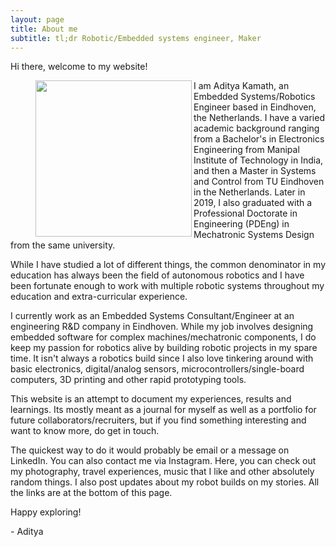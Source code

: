 ```yaml
---
layout: page
title: About me
subtitle: tl;dr Robotic/Embedded systems engineer, Maker
---
```


Hi there, welcome to my website!

<figure class="aligncenter">
	<img align="left" width="250" height="250" src="https://adityakamath.github.com/assets/img/about_me2.png" />
</figure>

I am Aditya Kamath, an Embedded Systems/Robotics Engineer based in Eindhoven, the Netherlands. I have a varied academic background ranging from a Bachelor's in Electronics Engineering from Manipal Institute of Technology in India, and then a Master in Systems and Control from TU Eindhoven in the Netherlands. Later in 2019, I also graduated with a Professional Doctorate in Engineering (PDEng) in Mechatronic Systems Design from the same university. 

While I have studied a lot of different things, the common denominator in my education has always been the field of autonomous robotics and I have been fortunate enough to work with multiple robotic systems throughout my education and extra-curricular experience.

I currently work as an Embedded Systems Consultant/Engineer at an engineering R&D company in Eindhoven. While my job involves designing embedded software for complex machines/mechatronic components, I do keep my passion for robotics alive by building robotic projects in my spare time. It isn't always a robotics build since I also love tinkering around with basic electronics, digital/analog sensors, microcontrollers/single-board computers, 3D printing and other rapid prototyping tools. 

This website is an attempt to document my experiences, results and learnings. Its mostly meant as a journal for myself as well as a portfolio for future collaborators/recruiters, but if you find something interesting and want to know more, do get in touch.

The quickest way to do it would probably be email or a message on LinkedIn. You can also contact me via Instagram. Here, you can check out my photography, travel experiences, music that I like and other absolutely random things. I also post updates about my robot builds on my stories. All the links are at the bottom of this page. 

Happy exploring!

\- Aditya


